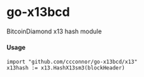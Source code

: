 # go-x13bcd

BitcoinDiamond x13 hash module

#### Usage
```
import "github.com/ccconnor/go-x13bcd/x13"
x13hash := x13.HashX13sm3(blockHeader)
```
